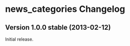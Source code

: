 news_categories Changelog
=========================

Version 1.0.0 stable (2013-02-12)
---------------------------------

Initial release.